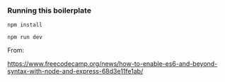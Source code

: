 ### Running this boilerplate

```
npm install

npm run dev
```

From: 

https://www.freecodecamp.org/news/how-to-enable-es6-and-beyond-syntax-with-node-and-express-68d3e11fe1ab/
